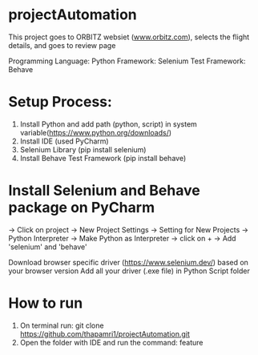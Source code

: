 # projectAutomation
This project goes to ORBITZ websiet (www.orbitz.com), selects the flight details, and goes to review page

Programming Language: Python
Framework: Selenium
Test Framework: Behave

# Setup Process:
1) Install Python and add path (python, script) in system variable(https://www.python.org/downloads/)
2) Install IDE (used PyCharm)
3) Selenium Library (pip install selenium)
4) Install Behave Test Framework (pip install behave)

# Install Selenium and Behave package on PyCharm
-> Click on project -> New Project Settings -> Setting for New Projects -> Python Interpreter -> Make Python as Interpreter
-> click on + -> Add 'selenium' and 'behave'

Download browser specific driver (https://www.selenium.dev/) based on your browser version
Add all your driver (.exe file) in Python Script folder


# How to run
1) On terminal run: git clone https://github.com/thapamri1/projectAutomation.git
2) Open the folder with IDE and run the command: feature <path>
